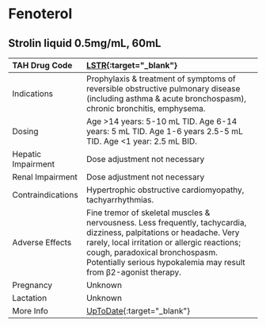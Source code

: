 # Fenoterol

## Strolin liquid 0.5mg/mL, 60mL

| TAH Drug Code      | [LSTR](https://www.tahsda.org.tw/drugs/hissearch.php?drug_code=LSTR){:target="_blank"}                                                                                                                                                                                      |
|:-------------------|:----------------------------------------------------------------------------------------------------------------------------------------------------------------------------------------------------------------------------------------------------------------------------|
| Indications        | Prophylaxis & treatment of symptoms of reversible obstructive pulmonary disease (including asthma & acute bronchospasm), chronic bronchitis, emphysema.                                                                                                                     |
| Dosing             | Age >14 years: 5-10 mL TID. Age 6-14 years: 5 mL TID. Age 1-6 years 2.5-5 mL TID. Age <1 year: 2.5 mL BID.                                                                                                                                                                  |
| Hepatic Impairment | Dose adjustment not necessary                                                                                                                                                                                                                                               |
| Renal Impairment   | Dose adjustment not necessary                                                                                                                                                                                                                                               |
| Contraindications  | Hypertrophic obstructive cardiomyopathy, tachyarrhythmias.                                                                                                                                                                                                                  |
| Adverse Effects    | Fine tremor of skeletal muscles & nervousness. Less frequently, tachycardia, dizziness, palpitations or headache. Very rarely, local irritation or allergic reactions; cough, paradoxical bronchospasm. Potentially serious hypokalemia may result from β2-agonist therapy. |
| Pregnancy          | Unknown                                                                                                                                                                                                                                                                     |
| Lactation          | Unknown                                                                                                                                                                                                                                                                     |
| More Info          | [UpToDate](https://www.uptodate.com/contents/fenoterol-international-drug-information-concise){:target="_blank"}                                                                                                                                                            |

